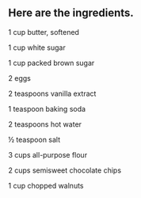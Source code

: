## Here are the ingredients.

1 cup butter, softened

1 cup white sugar

1 cup packed brown sugar

2 eggs

2 teaspoons vanilla extract

1 teaspoon baking soda

2 teaspoons hot water

½ teaspoon salt

3 cups all-purpose flour

2 cups semisweet chocolate chips

1 cup chopped walnuts